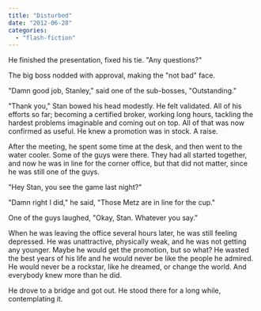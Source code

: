 ```yaml
---
title: "Disturbed"
date: "2012-06-28"
categories: 
  - "flash-fiction"
---
```


He finished the presentation, fixed his tie. "Any questions?"

The big boss nodded with approval, making the "not bad" face.

"Damn good job, Stanley," said one of the sub-bosses, "Outstanding."

"Thank you," Stan bowed his head modestly. He felt validated. All of his efforts so far; becoming a certified broker, working long hours, tackling the hardest problems imaginable and coming out on top. All of that was now confirmed as useful. He knew a promotion was in stock. A raise.

After the meeting, he spent some time at the desk, and then went to the water cooler. Some of the guys were there. They had all started together, and now he was in line for the corner office, but that did not matter, since he was still one of the guys.

"Hey Stan, you see the game last night?"

"Damn right I did," he said, "Those Metz are in line for the cup."

One of the guys laughed, "Okay, Stan. Whatever you say."

When he was leaving the office several hours later, he was still feeling depressed. He was unattractive, physically weak, and he was not getting any younger. Maybe he would get the promotion, but so what? He wasted the best years of his life and he would never be like the people he admired. He would never be a rockstar, like he dreamed, or change the world. And everybody knew more than he did.

He drove to a bridge and got out. He stood there for a long while, contemplating it.
